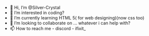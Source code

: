 - 👋 Hi, I’m @Silver-Crystal
- 👀 I’m interested in coding?
- 🌱 I’m currently learning HTML 5( for web designing)(now css too)
- 💞️ I’m looking to collaborate on ... whatever i can help with?
- 📫 How to reach me - discord - ifixit_

<!---
Silver-Crystal/Silver-Crystal is a ✨ special ✨ repository because its `README.md` (this file) appears on your GitHub profile.
You can click the Preview link to take a look at your changes.
--->
